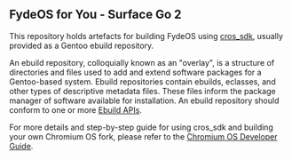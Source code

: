 ## FydeOS for You - Surface Go 2

This repository holds artefacts for building FydeOS using [cros_sdk](https://chromium.googlesource.com/chromiumos/docs/+/master/developer_guide.md#Building-Chromium-OS), usually provided as a Gentoo ebuild repository.

An ebuild repository, colloquially known as an "overlay", is a structure of directories and files used to add and extend software packages for a Gentoo-based system. Ebuild repositories contain ebuilds, eclasses, and other types of descriptive metadata files. These files inform the package manager of software available for installation. An ebuild repository should conform to one or more [Ebuild APIs](https://wiki.gentoo.org/wiki/EAPI).

For more details and step-by-step guide for using cros_sdk and building your own Chromium OS fork, please refer to the [Chromium OS Developer Guide](https://chromium.googlesource.com/chromiumos/docs/+/master/developer_guide.md).
